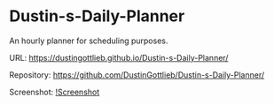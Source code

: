 # Dustin-s-Daily-Planner
An hourly planner for scheduling purposes.

URL:
https://dustingottlieb.github.io/Dustin-s-Daily-Planner/

Repository:
https://github.com/DustinGottlieb/Dustin-s-Daily-Planner/

Screenshot:
[!Screenshot](./assets/Screenshot.JPG)